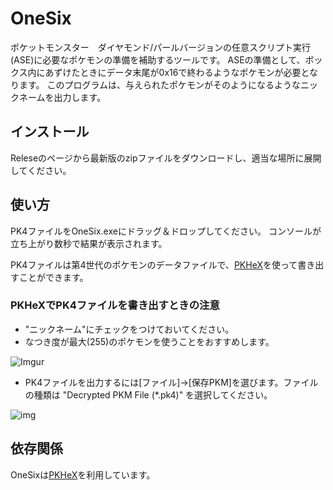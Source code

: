 # OneSix
ポケットモンスター　ダイヤモンド/パールバージョンの任意スクリプト実行(ASE)に必要なポケモンの準備を補助するツールです。
ASEの準備として、ボックス内にあずけたときにデータ末尾が0x16で終わるようなポケモンが必要となります。
このプログラムは、与えられたポケモンがそのようになるようなニックネームを出力します。

## インストール
Releseのページから最新版のzipファイルをダウンロードし、適当な場所に展開してください。

## 使い方
PK4ファイルをOneSix.exeにドラッグ＆ドロップしてください。
コンソールが立ち上がり数秒で結果が表示されます。

PK4ファイルは第4世代のポケモンのデータファイルで、[PKHeX](https://projectpokemon.org/home/files/file/1-pkhex/)を使って書き出すことができます。

### PKHeXでPK4ファイルを書き出すときの注意
* "ニックネーム"にチェックをつけておいてください。
* なつき度が最大(255)のポケモンを使うことをおすすめします。

![Imgur](https://i.imgur.com/gQVdjwY.png)

* PK4ファイルを出力するには[ファイル]→[保存PKM]を選びます。ファイルの種類は "Decrypted PKM File (*.pk4)" を選択してください。

![img](https://i.imgur.com/SgaomOA.png[/img)

## 依存関係
OneSixは[PKHeX](https://github.com/kwsch/PKHeX)を利用しています。